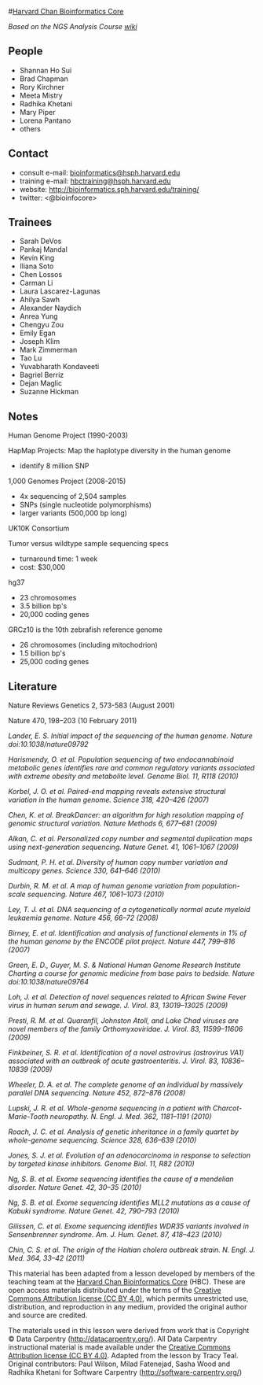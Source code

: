 #[Harvard Chan Bioinformatics Core](http://bioinformatics.sph.harvard.edu/training/)

*Based on the NGS Analysis Course [wiki](http://tinyurl.com/hbc-ngscourse-page)*

## People
* Shannan Ho Sui
* Brad Chapman
* Rory Kirchner
* Meeta Mistry
* Radhika Khetani
* Mary Piper
* Lorena Pantano
* others

## Contact

* consult e-mail: <bioinformatics@hsph.harvard.edu>
* training e-mail: <hbctraining@hsph.harvard.edu>
* website: <http://bioinformatics.sph.harvard.edu/training/>
* twitter: <@bioinfocore>

## Trainees
* Sarah DeVos
* Pankaj Mandal
* Kevin King
* Iliana Soto
* Chen Lossos
* Carman Li
* Laura Lascarez-Lagunas
* Ahilya Sawh
* Alexander Naydich
* Anrea Yung
* Chengyu Zou
* Emily Egan
* Joseph Klim
* Mark Zimmerman
* Tao Lu
* Yuvabharath Kondaveeti
* Bagriel Berriz
* Dejan Maglic
* Suzanne Hickman

## Notes 

Human Genome Project (1990-2003)

HapMap Projects: Map the haplotype diversity in the human genome

* identify 8 million SNP

1,000 Genomes Project (2008-2015)

* 4x sequencing of 2,504 samples
* SNPs (single nucleotide polymorphisms)
* larger variants (500,000 bp long)

UK10K Consortium


Tumor versus wildtype sample sequencing specs

* turnaround time: 1 week
* cost: $30,000

hg37

* 23 chromosomes
* 3.5 billion bp's
* 20,000 coding genes



GRCz10 is the 10th zebrafish reference genome

* 26 chromosomes (including mitochodrion)
* 1.5 billion bp's
* 25,000 coding genes




## Literature

Nature Reviews Genetics 2, 573-583 (August 2001)

Nature 470, 198–203 (10 February 2011)

*Lander, E. S. Initial impact of the sequencing of the human genome. Nature doi:10.1038/nature09792*

*Harismendy, O. et al. Population sequencing of two endocannabinoid metabolic genes identifies rare and common regulatory variants associated with extreme obesity and metabolite level. Genome Biol. 11, R118 (2010)*

*Korbel, J. O. et al. Paired-end mapping reveals extensive structural variation in the human genome. Science 318, 420–426 (2007)*

*Chen, K. et al. BreakDancer: an algorithm for high resolution mapping of genomic structural variation. Nature Methods 6, 677–681 (2009)*

*Alkan, C. et al. Personalized copy number and segmental duplication maps using next-generation sequencing. Nature Genet. 41, 1061–1067 (2009)*

*Sudmant, P. H. et al. Diversity of human copy number variation and multicopy genes. Science 330, 641–646 (2010)*

*Durbin, R. M. et al. A map of human genome variation from population-scale sequencing. Nature 467, 1061–1073 (2010)*

*Ley, T. J. et al. DNA sequencing of a cytogenetically normal acute myeloid leukaemia genome. Nature 456, 66–72 (2008)*

*Birney, E. et al. Identification and analysis of functional elements in 1% of the human genome by the ENCODE pilot project. Nature 447, 799–816 (2007)*

*Green, E. D., Guyer, M. S. & National Human Genome Research Institute Charting a course for genomic medicine from base pairs to bedside. Nature doi:10.1038/nature09764*

*Loh, J. et al. Detection of novel sequences related to African Swine Fever virus in human serum and sewage. J. Virol. 83, 13019–13025 (2009)*

*Presti, R. M. et al. Quaranfil, Johnston Atoll, and Lake Chad viruses are novel members of the family Orthomyxoviridae. J. Virol. 83, 11599–11606 (2009)*

*Finkbeiner, S. R. et al. Identification of a novel astrovirus (astrovirus VA1) associated with an outbreak of acute gastroenteritis. J. Virol. 83, 10836–10839 (2009)*

*Wheeler, D. A. et al. The complete genome of an individual by massively parallel DNA sequencing. Nature 452, 872–876 (2008)*

*Lupski, J. R. et al. Whole-genome sequencing in a patient with Charcot-Marie-Tooth neuropathy. N. Engl. J. Med. 362, 1181–1191 (2010)*

*Roach, J. C. et al. Analysis of genetic inheritance in a family quartet by whole-genome sequencing. Science 328, 636–639 (2010)*

*Jones, S. J. et al. Evolution of an adenocarcinoma in response to selection by targeted kinase inhibitors. Genome Biol. 11, R82 (2010)*

*Ng, S. B. et al. Exome sequencing identifies the cause of a mendelian disorder. Nature Genet. 42, 30–35 (2010)*

*Ng, S. B. et al. Exome sequencing identifies MLL2 mutations as a cause of Kabuki syndrome. Nature Genet. 42, 790–793 (2010)*

*Gilissen, C. et al. Exome sequencing identifies WDR35 variants involved in Sensenbrenner syndrome. Am. J. Hum. Genet. 87, 418–423 (2010)*

*Chin, C. S. et al. The origin of the Haitian cholera outbreak strain. N. Engl. J. Med. 364, 33–42 (2011)*

This material has been adapted from a lesson developed by members of the teaching team at the [Harvard Chan Bioinformatics Core](http://tinyurl.com/hbc-ngscourse-page) (HBC). These are open access materials distributed under the terms of the [Creative Commons Attribution license (CC BY 4.0)](https://creativecommons.org/licenses/by/4.0/), which permits unrestricted use, distribution, and reproduction in any medium, provided the original author and source are credited.

The materials used in this lesson were derived from work that is Copyright © Data Carpentry (<http://datacarpentry.org/>). All Data Carpentry instructional material is made available under the [Creative Commons Attribution license (CC BY 4.0)](https://creativecommons.org/licenses/by/4.0/).
Adapted from the lesson by Tracy Teal. Original contributors: Paul Wilson, Milad Fatenejad, Sasha Wood and Radhika Khetani for Software Carpentry (<http://software-carpentry.org/>)











